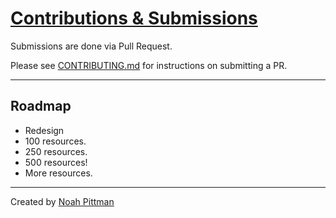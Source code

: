 # [Contributions & Submissions](https://github.com/noahpittman/devpillar/CONTRIBUTING.md)

Submissions are done via Pull Request.

Please see [CONTRIBUTING.md]() for instructions on submitting a PR.

---

## Roadmap

- Redesign
- 100 resources.
- 250 resources.
- 500 resources!
- More resources.

---
Created by [Noah Pittman](https://npitt.dev)
